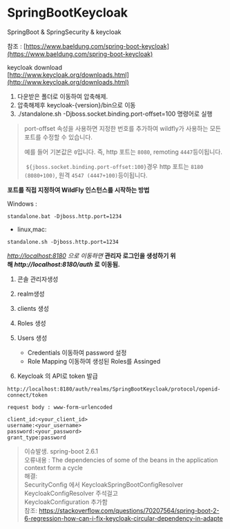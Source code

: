 # SpringBootKeycloak
SpringBoot &amp; SpringSecurity &amp; keycloak


참조 : [https://www.baeldung.com/spring-boot-keycloak](https://www.baeldung.com/spring-boot-keycloak)


keycloak download  
[http://www.keycloak.org/downloads.html](http://www.keycloak.org/downloads.html)

1. 다운받은 폴더로 이동하여 압축해제.
2. 압축해제후 keycloak-{version}/bin으로 이동
3. ./standalone.sh -Djboss.socket.binding.port-offset=100 명령어로 실행

> port-offset 속성을 사용하면 지정한 번호를 추가하여 wildfly가 사용하는 모든 포트를 수정할 수 있습니다.
>
>
> 예를 들어 기본값은 `0`입니다. 즉, http 포트는 `8080`, remoting `4447`등이됩니다.
>
>  `${jboss.socket.binding.port-offset:100}`경우 http 포트는 `8180 (8080+100)`, 원격 `4547 (4447+100)`등이됩니다.
>

**포트를 직접 지정하여 WildFly 인스턴스를 시작하는 방법**

Windows :

```
standalone.bat -Djboss.http.port=1234

```

- linux,mac:

```
standalone.sh -Djboss.http.port=1234

```

*[http://localhost:8180](http://localhost:8180/) 으로 이동하면*  **관리자 로그인을 생성하기 위해 *http://localhost:8180/auth* 로 이동됨.**

1. 콘솔 관리자생성
2. realm생성
3. clients 생성
4. Roles 생성
5. Users 생성
   - Credentials 이동하여 password 설정
   - Role Mapping 이동하여 생성된 Roles를 Assinged

1. Keycloak 의 API로 token 발급

```
http://localhost:8180/auth/realms/SpringBootKeycloak/protocol/openid-connect/token

request body : www-form-urlencoded

client_id:<your_client_id>
username:<your_username>
password:<your_password>
grant_type:password
```

> 이슈발생. spring-boot 2.6.1  
> 오류내용 : The dependencies of some of the beans in the application context form a cycle  
> 해결:  
> SecurityConfig 에서 KeycloakSpringBootConfigResolver KeycloakConfigResolver 주석걸고  
> KeycloakConfiguration 추가함   
> 참조: https://stackoverflow.com/questions/70207564/spring-boot-2-6-regression-how-can-i-fix-keycloak-circular-dependency-in-adapte
